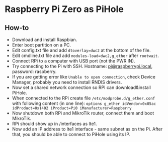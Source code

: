# Raspberry Pi Zero as PiHole

## How-to
* Download and install Raspbian.
* Enter boot partition on a PC.
* Edit config.txt file and add `dtoverlay=dwc2` at the bottom of the file.
* Edit cmdline.txt file and add `modules-load=dwc2,g_ether` after `rootwait`.
* Connect RPi to a computer with USB port (not the PWR IN).
* Try connecting to the Pi with SSH. Hostname: pi@raspberrypi.local, password: raspberry.
* If you are getting error like `Unable to open connection`, check Device Manager, probably you need to install RNDIS drivers.
* Now set a shared network connection so RPI can download&install PiHole.
* When connected to the RPi create file `/etc/modprobe.d/g_ether.conf` with following content (in one line):
`options g_ether idVendor=0x05ac idProduct=0x1402 iProduct=Pi0 iManufacturer=Raspberry`
* Now shutdown both RPi and MikroTik router, connect them and boot MikroTik.
* RPi should show up in /interfaces as lte1.
* Now add an IP address to lte1 interface - same subnet as on the Pi. After that, you should be able to connect to PiHole using its IP.